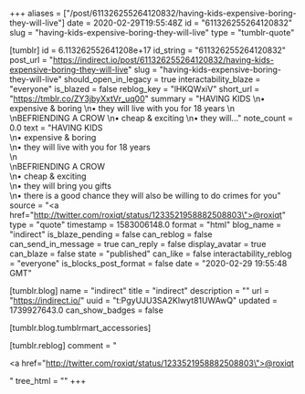 +++
aliases = ["/post/611326255264120832/having-kids-expensive-boring-they-will-live"]
date = 2020-02-29T19:55:48Z
id = "611326255264120832"
slug = "having-kids-expensive-boring-they-will-live"
type = "tumblr-quote"

[tumblr]
id = 6.113262552641208e+17
id_string = "611326255264120832"
post_url = "https://indirect.io/post/611326255264120832/having-kids-expensive-boring-they-will-live"
slug = "having-kids-expensive-boring-they-will-live"
should_open_in_legacy = true
interactability_blaze = "everyone"
is_blazed = false
reblog_key = "lHKQWxiV"
short_url = "https://tmblr.co/ZY3jbyXxtVr_uq00"
summary = "HAVING KIDS \n• expensive & boring \n• they will live with you for 18 years \n \nBEFRIENDING A CROW \n• cheap & exciting \n• they will..."
note_count = 0.0
text = "HAVING KIDS<br/>\n• expensive &amp; boring<br/>\n• they will live with you for 18 years<br/>\n<br/>\nBEFRIENDING A CROW<br/>\n• cheap &amp; exciting<br/>\n• they will bring you gifts<br/>\n• there is a good chance they will also be willing to do crimes for you"
source = "<a href=\"http://twitter.com/roxiqt/status/1233521958882508803\">@roxiqt</a>"
type = "quote"
timestamp = 1583006148.0
format = "html"
blog_name = "indirect"
is_blaze_pending = false
can_reblog = false
can_send_in_message = true
can_reply = false
display_avatar = true
can_blaze = false
state = "published"
can_like = false
interactability_reblog = "everyone"
is_blocks_post_format = false
date = "2020-02-29 19:55:48 GMT"

[tumblr.blog]
name = "indirect"
title = "indirect"
description = ""
url = "https://indirect.io/"
uuid = "t:PgyUJU3SA2Klwyt81UWAwQ"
updated = 1739927643.0
can_show_badges = false

[tumblr.blog.tumblrmart_accessories]

[tumblr.reblog]
comment = "<p><a href=\"http://twitter.com/roxiqt/status/1233521958882508803\">@roxiqt</a></p>"
tree_html = ""
+++
